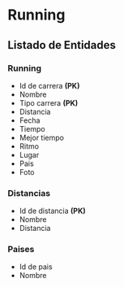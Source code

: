 # Running

## Listado de Entidades

### Running

- Id de carrera **(PK)**
- Nombre
- Tipo carrera **(PK)**
- Distancia
- Fecha
- Tiempo
- Mejor tiempo
- Ritmo 
- Lugar
- Pais
- Foto

### Distancias

- Id de distancia **(PK)**
- Nombre
- Distancia

### Paises
- Id de pais
- Nombre
